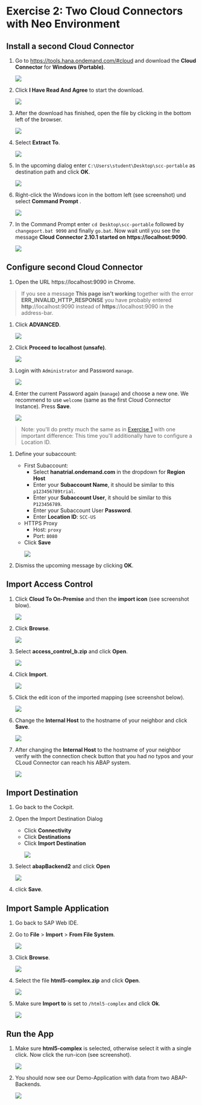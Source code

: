 # Exercise 2: Two Cloud Connectors with Neo Environment

## Install a second Cloud Connector

1. Go to https://tools.hana.ondemand.com/#cloud and download the **Cloud Connector** for **Windows (Portable)**. <p></p>
    ![](../../images/scc_install_download.png)

1. Click **I Have Read And Agree** to start the download.<p></p>
    ![](../../images/scc_install_license.png)

1. After the download has finished, open the file by clicking in the bottom left of the browser. <p></p>
    ![](../../images/scc_install_extract.png)

1. Select **Extract To**. <p></p>
    ![](../../images/scc_install_extract_2.png)

1. In the upcoming dialog enter `C:\Users\student\Desktop\scc-portable` as destination path and click **OK**. <p></p>
    ![](../../images/scc_install_extract_to.png)

1. Right-click the Windows icon in the bottom left (see screenshot) und select **Command Prompt** . <p></p>
    ![](../../images/scc_install_open_cmd.png)

1. In the Command Prompt enter `cd Desktop\scc-portable` followed by `changeport.bat 9090` and finally `go.bat`. Now wait until you see the message **Cloud Connector 2.10.1 started on https:<i></i>//localhost:9090**. <p></p>
    ![](../../images/scc_install_start.png)

## Configure second Cloud Connector

1. Open the URL https://localhost:9090 in Chrome.

  > If you see a message **This page isn’t working** together with the error **ERR_INVALID_HTTP_RESPONSE** you have probably entered <b>http</b>://localhost:9090 instead of <b>https</b>://localhost:9090 in the address-bar.

1. Click **ADVANCED**. <p></p>
    ![](../../images/chrome_security_warning_1.png)

1. Click **Proceed to localhost (unsafe)**. <p></p>
    ![](../../images/chrome_security_warning_2.png)

1. Login with `Administrator` and Password `manage`. <p></p>
    ![](../../images/login_scc_with_initial_credentials.png)

1. Enter the current Password again (`manage`) and choose a new one. We recommend to use `welcome` (same as the first Cloud Connector Instance). Press **Save**. <p></p>
    ![](../../images/scc_initial_setup.png)

  > Note: you'll do pretty much the same as in [Exercise 1](../ex1/README.md) with one important difference: This time you'll additionally have to configure a Location ID.

1. Define your subaccount:
    - First Subaccount:
      - Select **hanatrial.ondemand.com** in the dropdown for **Region Host**
      - Enter your **Subaccount Name**, it should be similar to this `p123456789trial`.
      - Enter your **Subaccount User**, it should be similar to this `P123456789`.
      - Enter your Subaccount User **Password**.
      - Enter **Location ID**: `SCC-US`
    - HTTPS Proxy
      - Host: `proxy`
      - Port: `8080`
    - Click **Save** <p></p>
    ![](../../images/define_subaccount_with_loc_id.png)

1. Dismiss the upcoming message by clicking **OK**.

## Import Access Control

1. Click **Cloud To On-Premise** and then the **import icon** (see screenshot blow). <p></p>
    ![](../../images/scc_import_open_dialog.png)

1. Click **Browse**. <p></p>
    ![](../../images/scc_import_press_browse.png)

1. Select **access_control_b.zip** and click **Open**. <p></p>
    ![](../../images/scc_import_select_access_control_b.png)

1. Click **Import**. <p></p>
    ![](../../images/scc_import_press_import_b.png)

1. Click the edit icon of the imported mapping (see screenshot below). <p></p>
    ![](../../images/scc_import_edit.png)

1. Change the **Internal Host** to the hostname of your neighbor and click **Save**. <p></p>
    ![](../../images/scc_import_changeme.png)

1. After changing the **Internal Host** to the hostname of your neighbor verify with the connection check button that you had no typos and your CLoud Connector can reach his ABAP system. <p></p>
    ![](../../images/scc_check_connection.png)

## Import Destination

1. Go back to the Cockpit.

1. Open the Import Destination Dialog
    - Click **Connectivity**
    - Click **Destinations**
    - Click **Import Destination** <p></p>
    ![](../../images/cp_import_press_import_2.png)

1. Select **abapBackend2** and click **Open** <p></p>
    ![](../../images/cp_import_abap_backend_2.png)

1. click **Save**. <p></p>

## Import Sample Application

1. Go back to SAP Web IDE.

1. Go to **File** > **Import** > **From File System**. <p></p>
    ![](../../images/cp_webide_open_import_dialog.png)

1. Click **Browse**. <p></p>
    ![](../../images/cp_webide_import_browse.png)

1. Select the file **html5-complex.zip** and click **Open**. <p></p>
    ![](../../images/cp_webide_import_select_complex.png)

1. Make sure **Import to** is set to `/html5-complex` and click **Ok**. <p></p>
    ![](../../images/cp_webide_import_complex.png)

## Run the App
1. Make sure **html5-complex** is selected, otherwise select it with a single click. Now click the run-icon (see screenshot). <p></p>
    ![](../../images/cp_webide_run_complex.png)

1. You should now see our Demo-Application with data from two ABAP-Backends. <p></p>
    ![](../../images/cp_webide_review_complex.png)
